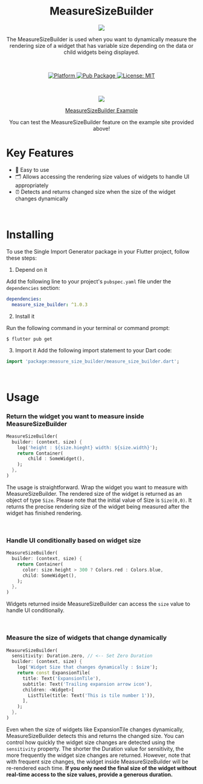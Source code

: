 

<h1 align="center">MeasureSizeBuilder</h1>
<p align="center"><img src="https://velog.velcdn.com/images/ximya_hf/post/06f75bb3-5222-4029-a5a8-93d794a1507c/image.png"/></p>
<p align="center">The MeasureSizeBuilder is used when you want to dynamically measure the rendering size of a widget that has variable size depending on the data or child widgets being displayed. </p><br>

<p align="center">
  <a href="https://flutter.dev">
    <img src="https://img.shields.io/badge/Platform-Flutter-02569B?logo=flutter"
      alt="Platform" />
  </a>
  <a href="">
    <img src="https://img.shields.io/pub/v/measure_size_builder"
      alt="Pub Package"/>
  </a>
  <a href="https://opensource.org/licenses/MIT">
    <img src="https://img.shields.io/github/license/aagarwal1012/animated-text-kit?color=red"
      alt="License: MIT" />
  </a>


</p><br>    



<p align="center"><img  src="https://velog.velcdn.com/images/ximya_hf/post/0a8740ba-02c2-4258-a915-cd570a8913e0/image.png"/></p>
<p align="center"><a href="https://measure-size-builder-example.netlify.app/">MeasureSizeBuilder Example</a></p>
<p align="center">You can test the MeasureSizeBuilder feature on the example site provided above!</p>


# Key Features

* 🔑 Easy to use
* 🗂️ Allows accessing the rendering size values of widgets to handle UI appropriately
* ⏰ Detects and returns changed size when the size of the widget changes dynamically

<br/>


# Installing

To use the Single Import Generator package in your Flutter project, follow these steps:

1. Depend on it

Add the following line to your project's `pubspec.yaml` file under the `dependencies` section:
   
```yaml
dependencies:
  measure_size_builder: ^1.0.3
```

2. Install it

Run the following command in your terminal or command prompt:

```
$ flutter pub get
```


3. Import it
   Add the following import statement to your Dart code:
```dart
import 'package:measure_size_builder/measure_size_builder.dart';
```

<br/>


# Usage

### Return the widget you want to measure inside MeasureSizeBuilder


```dart
MeasureSizeBuilder(  
  builder: (context, size) {  
    log('height : ${size.hieght} width: ${size.width}');  
    return Container(  
        child : SomeWidget(),  
    );  
  },  
)
```

The usage is straightforward. Wrap the widget you want to measure with MeasureSizeBuilder. The rendered size of the widget is returned as an object of type `Size`. Please note that the initial value of Size is `Size(0,0)`. It returns the precise rendering size of the widget being measured after the widget has finished rendering.

<br/>


### Handle UI conditionally based on widget size

```dart
MeasureSizeBuilder(  
  builder: (context, size) {  
    return Container(  
      color: size.height > 300 ? Colors.red : Colors.blue,  
      child: SomeWidget(),  
    );  
  },  
)
```

Widgets returned inside MeasureSizeBuilder can access the `size` value to handle UI conditionally.

<br/>

### Measure the size of widgets that change dynamically

```dart
MeasureSizeBuilder(  
  sensitivity: Duration.zero, // <-- Set Zero Duration
  builder: (context, size) {  
    log('Widget Size that changes dynamically : $size');  
    return const ExpansionTile(  
      title: Text('ExpansionTile'),  
      subtitle: Text('Trailing expansion arrow icon'),  
      children: <Widget>[  
        ListTile(title: Text('This is tile number 1')),  
      ],  
    );  
  },  
)
```

Even when the size of widgets like ExpansionTile changes dynamically, MeasureSizeBuilder detects this and returns the changed size. You can control how quickly the widget size changes are detected using the `sensitivity` property. The shorter the Duration value for sensitivity, the more frequently the widget size changes are returned. However, note that with frequent size changes, the widget inside MeasureSizeBuilder will be re-rendered each time. <b>If you only need the final size of the widget without real-time access to the size values, provide a generous duration.<br/>













